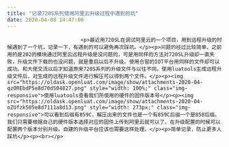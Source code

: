 ```yaml
---
title: "记录720S系列使用阿里云升级过程中遇到的坑"
date: 2020-04-08 14:47:06
---
```



                            <p>最近用720SL在调试阿里云的一个项目，用到远程升级的时候遇到了一个坑，记录一下，有遇到的可以避免再次踩坑。</p><p>问题的经过比较简单，之前用的是202的模块通过阿里云远程升级是没问题的，可是用同样的方法对720SL升级却一直失败，升级文件下载的也没问题，就是重启以后不升级。使用合宙的IOT平台用同样的文件却可以成功。和大佬交流以后才知道原来720S系列的升级文件与以往不同。使用luatools生成远程升级文件后，对生成的远程升级文件进行解压可以得到两个文件。</p><p><img src="https://oldask.openluat.com/image/show/attachments-2020-04-qzOREbdP5e8d70d504827.png" style="width: 100%;" class="img-responsive">使用luatools查看我们所使用的硬件的固件版本号</p><p><img src="https://oldask.openluat.com/image/show/attachments-2020-04-oZUfzkS05e8d7111a8d13.png" style="width: 273px;" class="img-responsive">可以看到后缀有859C，解压出来的文件也是一个有859C后缀一个是858后缀。我们只需要根据自己的硬件版本选择对应的固件上传到阿里云就可以了。在升级配置的时候可以配置两个版本分别升级。自建的升级平台应该也需要这样处理。</p><p>简单记录，防止更多人踩坑</p><p><br></p>
